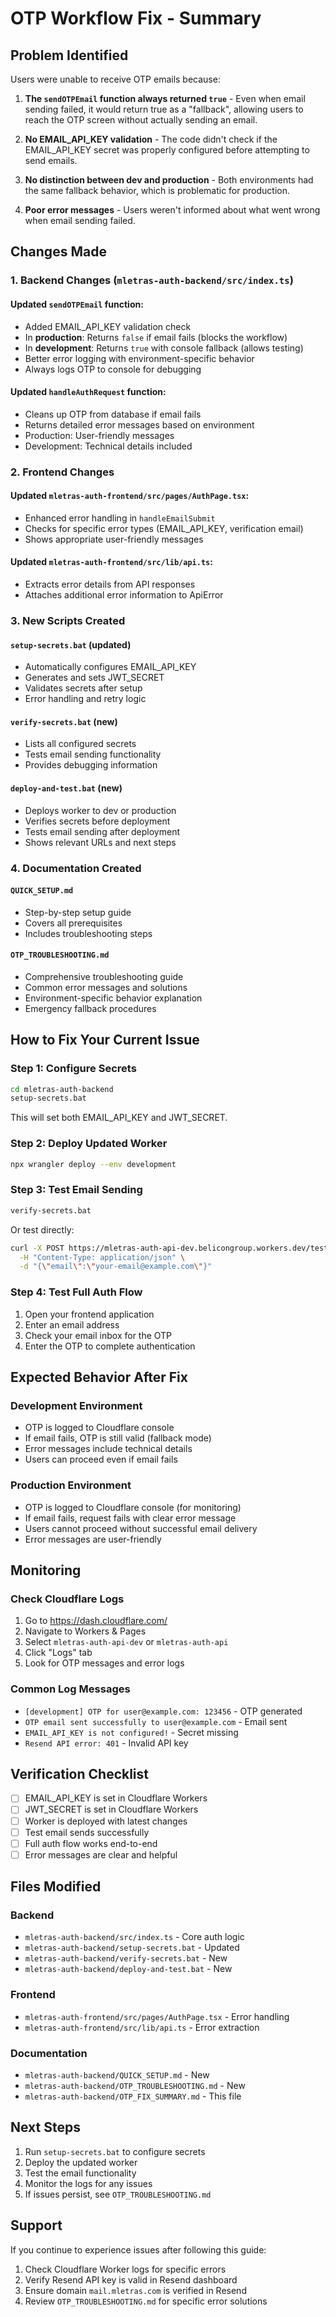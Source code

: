 # OTP Workflow Fix - Summary

## Problem Identified

Users were unable to receive OTP emails because:

1. **The `sendOTPEmail` function always returned `true`** - Even when email sending failed, it would return true as a "fallback", allowing users to reach the OTP screen without actually sending an email.

2. **No EMAIL_API_KEY validation** - The code didn't check if the EMAIL_API_KEY secret was properly configured before attempting to send emails.

3. **No distinction between dev and production** - Both environments had the same fallback behavior, which is problematic for production.

4. **Poor error messages** - Users weren't informed about what went wrong when email sending failed.

## Changes Made

### 1. Backend Changes (`mletras-auth-backend/src/index.ts`)

#### Updated `sendOTPEmail` function:
- Added EMAIL_API_KEY validation check
- In **production**: Returns `false` if email fails (blocks the workflow)
- In **development**: Returns `true` with console fallback (allows testing)
- Better error logging with environment-specific behavior
- Always logs OTP to console for debugging

#### Updated `handleAuthRequest` function:
- Cleans up OTP from database if email fails
- Returns detailed error messages based on environment
- Production: User-friendly messages
- Development: Technical details included

### 2. Frontend Changes

#### Updated `mletras-auth-frontend/src/pages/AuthPage.tsx`:
- Enhanced error handling in `handleEmailSubmit`
- Checks for specific error types (EMAIL_API_KEY, verification email)
- Shows appropriate user-friendly messages

#### Updated `mletras-auth-frontend/src/lib/api.ts`:
- Extracts error details from API responses
- Attaches additional error information to ApiError

### 3. New Scripts Created

#### `setup-secrets.bat` (updated)
- Automatically configures EMAIL_API_KEY
- Generates and sets JWT_SECRET
- Validates secrets after setup
- Error handling and retry logic

#### `verify-secrets.bat` (new)
- Lists all configured secrets
- Tests email sending functionality
- Provides debugging information

#### `deploy-and-test.bat` (new)
- Deploys worker to dev or production
- Verifies secrets before deployment
- Tests email sending after deployment
- Shows relevant URLs and next steps

### 4. Documentation Created

#### `QUICK_SETUP.md`
- Step-by-step setup guide
- Covers all prerequisites
- Includes troubleshooting steps

#### `OTP_TROUBLESHOOTING.md`
- Comprehensive troubleshooting guide
- Common error messages and solutions
- Environment-specific behavior explanation
- Emergency fallback procedures

## How to Fix Your Current Issue

### Step 1: Configure Secrets
```bash
cd mletras-auth-backend
setup-secrets.bat
```

This will set both EMAIL_API_KEY and JWT_SECRET.

### Step 2: Deploy Updated Worker
```bash
npx wrangler deploy --env development
```

### Step 3: Test Email Sending
```bash
verify-secrets.bat
```

Or test directly:
```bash
curl -X POST https://mletras-auth-api-dev.belicongroup.workers.dev/test-email \
  -H "Content-Type: application/json" \
  -d "{\"email\":\"your-email@example.com\"}"
```

### Step 4: Test Full Auth Flow
1. Open your frontend application
2. Enter an email address
3. Check your email inbox for the OTP
4. Enter the OTP to complete authentication

## Expected Behavior After Fix

### Development Environment
- OTP is logged to Cloudflare console
- If email fails, OTP is still valid (fallback mode)
- Error messages include technical details
- Users can proceed even if email fails

### Production Environment
- OTP is logged to Cloudflare console (for monitoring)
- If email fails, request fails with clear error message
- Users cannot proceed without successful email delivery
- Error messages are user-friendly

## Monitoring

### Check Cloudflare Logs
1. Go to https://dash.cloudflare.com/
2. Navigate to Workers & Pages
3. Select `mletras-auth-api-dev` or `mletras-auth-api`
4. Click "Logs" tab
5. Look for OTP messages and error logs

### Common Log Messages
- `[development] OTP for user@example.com: 123456` - OTP generated
- `OTP email sent successfully to user@example.com` - Email sent
- `EMAIL_API_KEY is not configured!` - Secret missing
- `Resend API error: 401` - Invalid API key

## Verification Checklist

- [ ] EMAIL_API_KEY is set in Cloudflare Workers
- [ ] JWT_SECRET is set in Cloudflare Workers
- [ ] Worker is deployed with latest changes
- [ ] Test email sends successfully
- [ ] Full auth flow works end-to-end
- [ ] Error messages are clear and helpful

## Files Modified

### Backend
- `mletras-auth-backend/src/index.ts` - Core auth logic
- `mletras-auth-backend/setup-secrets.bat` - Updated
- `mletras-auth-backend/verify-secrets.bat` - New
- `mletras-auth-backend/deploy-and-test.bat` - New

### Frontend
- `mletras-auth-frontend/src/pages/AuthPage.tsx` - Error handling
- `mletras-auth-frontend/src/lib/api.ts` - Error extraction

### Documentation
- `mletras-auth-backend/QUICK_SETUP.md` - New
- `mletras-auth-backend/OTP_TROUBLESHOOTING.md` - New
- `mletras-auth-backend/OTP_FIX_SUMMARY.md` - This file

## Next Steps

1. Run `setup-secrets.bat` to configure secrets
2. Deploy the updated worker
3. Test the email functionality
4. Monitor the logs for any issues
5. If issues persist, see `OTP_TROUBLESHOOTING.md`

## Support

If you continue to experience issues after following this guide:

1. Check Cloudflare Worker logs for specific errors
2. Verify Resend API key is valid in Resend dashboard
3. Ensure domain `mail.mletras.com` is verified in Resend
4. Review `OTP_TROUBLESHOOTING.md` for specific error solutions

